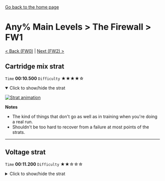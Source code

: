 [Go back to the home page](https://github.com/Doublevil/scbspeedrun)

# Any% Main Levels > The Firewall > FW1

[< Back (FW0)](https://github.com/Doublevil/scbspeedrun/blob/main/levels/any_ml/FW/FW0.md) | [Next (FW2) >](https://github.com/Doublevil/scbspeedrun/blob/main/levels/any_ml/FW/FW2.md)

## Cartridge mix strat

`Time` **00:10.500** `Difficulty` ★★★★☆
<details open>
  <summary>Click to show/hide the strat</summary>

  [![Strat animation](https://github.com/Doublevil/scbspeedrun/blob/main/media/levels/FW/FW1_CartMix.webp)](https://github.com/Doublevil/scbspeedrun/blob/main/media/levels/FW/FW1_CartMix.mp4?raw=true)

  **Notes**
  - The kind of things that don't go as well as in training when you're doing a real run.
  - Shouldn't be too hard to recover from a failure at most points of the strats.
</details>

---
## Voltage strat

`Time` **00:11.200** `Difficulty` ★★☆☆☆
<details>
  <summary>Click to show/hide the strat</summary>

  [![Strat animation](https://github.com/Doublevil/scbspeedrun/blob/main/media/levels/FW/FW1_VoltageStrat.webp)](https://github.com/Doublevil/scbspeedrun/blob/main/media/levels/FW/FW1_VoltageStrat.mp4?raw=true)
</details>
